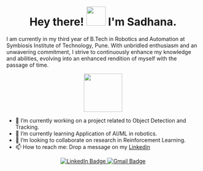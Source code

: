 # <div id="header" align="center">  <b>Hey there! <img src="https://media.giphy.com/media/w1OBpBd7kJqHrJnJ13/giphy.gif" width="50"/> I'm Sadhana.</b>
  </div> 
  
I am currently in my third year of B.Tech in Robotics and Automation at Symbiosis Institute of Technology, Pune. With unbridled enthusiasm and an unwavering commitment, I strive to continuously enhance my knowledge and abilities, evolving into an enhanced rendition of myself with the passage of time.

<div id="header" align="center">
  <img src="https://media.giphy.com/media/M9gbBd9nbDrOTu1Mqx/giphy.gif" width="100"/>
</div>


- 🔭 I’m currently working on a project related to Object Detection and Tracking.
- 🌱 I’m currently learning Application of AI/ML in robotics.
- 👯 I’m looking to collaborate on research in Reinforcement Learning.
- 📫 How to reach me: Drop a message on my [Linkedin](https://www.linkedin.com/in/sadhana-sharma-/)

<div id="badges" align="center">
  <a href="https://www.linkedin.com/in/sadhana-sharma-/">
    <img src="https://img.shields.io/badge/LinkedIn-blue?style=for-the-badge&logo=linkedin&logoColor=white" alt="LinkedIn Badge"/>
  </a>
  <a href="sadhanasharma0026@gmail.com" align="center">
    <img src="https://img.shields.io/badge/-Gmail-yellow?style=for-the-badge&logo=gmail&logoColor=white" alt="Gmail Badge"/>
  </a>
</div>

